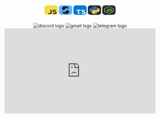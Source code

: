 ###

<div align="center">
  <img src="https://github.com/tandpfun/skill-icons/blob/main/icons/JavaScript.svg" height="30" width="42" alt="javascript logo"  />
  <img src="https://github.com/tandpfun/skill-icons/blob/main/icons/Solidity.svg" height="30" width="42" alt="solidity"  />
  <img src="https://github.com/tandpfun/skill-icons/blob/main/icons/TypeScript.svg" height="30" width="42" alt="typescript logo"  />
  <img src="https://github.com/tandpfun/skill-icons/blob/main/icons/Python-Dark.svg" height="30" width="42" alt="python logo"  />
  <img src="https://github.com/tandpfun/skill-icons/blob/main/icons/NodeJS-Dark.svg" height="30" width="42" alt="github logo"  />
</div>

###

<div align="center">
  <img src="https://img.shields.io/static/v1?message=Discord&logo=discord&label=&color=FFFFFF&logoColor=black&labelColor=&style=for-the-badge" height="35" alt="discord logo"  />
  <img src="https://img.shields.io/static/v1?message=Gmail&logo=gmail&label=&color=FFFFFF&logoColor=black&labelColor=&style=for-the-badge" height="35" alt="gmail logo"  />
  <img src="https://img.shields.io/static/v1?message=Telegram&logo=telegram&label=&color=FFFFFF&logoColor=black&labelColor=&style=for-the-badge" height="35" alt="telegram logo"  />
</div>

<div align="center">
<iframe src="https://giphy.com/embed/MagSgolK3ScWvtHAB4" width="480" height="270" frameBorder="0" class="giphy-embed" allowFullScreen></iframe>
</div>

###
